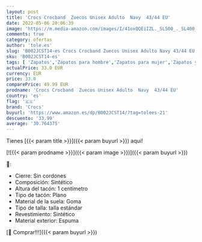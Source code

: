 ```yaml
---
layout: post
title: 'Crocs Crocband  Zuecos Unisex Adulto  Navy  43/44 EU'
date: 2022-05-06 20:06:39
image: 'https://m.media-amazon.com/images/I/41oxQQEiIZL._SL500_._SL400_.jpg'
comments: true
category: ofertas
author: 'tole.es'
slug: 'B002JCST14-es Crocs Crocband Zuecos Unisex Adulto Navy 43/44 EU'
sku: 'B002JCST14-es'
tags: [ 'Zapatos','Zapatos para hombre','Zapatos para mujer','Zapatos y complementos','Zuecos y mules de mujer','Zuecos y mules para hombre','crocs','zuecos','🇪🇸', ]
actualPrice: 33.0 EUR
currency: EUR
price: 33.0
comparePrice: 49.99 EUR
prodname: 'Crocs Crocband  Zuecos Unisex Adulto  Navy  43/44 EU'
country: 'es'
flag: '🇪🇸'
brand: 'Crocs'
buyurl: 'https://www.amazon.es/dp/B002JCST14/?tag=tolees-21'
descuento: '33.99'
average: '30.764375'
---
```


Tienes [{{< param title >}}]({{< param buyurl >}}) aqui!

[![{{< param prodname >}}]({{< param image >}})]({{< param buyurl >}})

🔎:

- Cierre: Sin cordones
- Composición: Sintético
- Altura del tacón: 1 centímetro
- Tipo de tacón: Plano
- Material de la suela: Goma
- Tipo de talla: talla estándar
- Revestimiento: Sintético
- Material exterior: Espuma

[🛒 Comprar!!!]({{< param buyurl >}})
